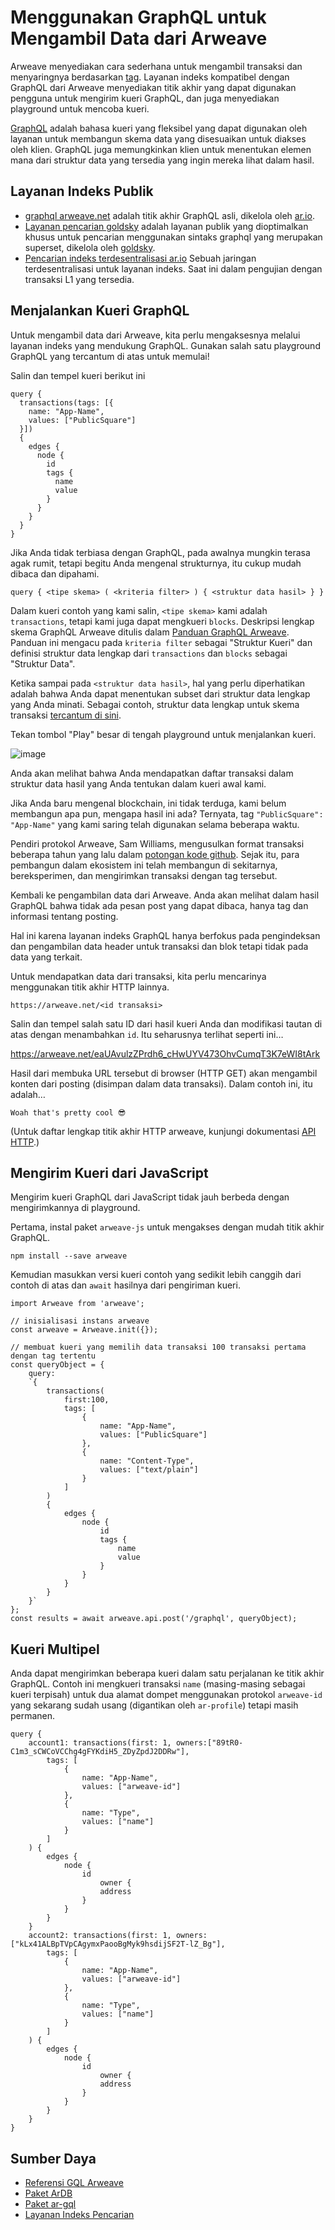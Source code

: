 # Menggunakan GraphQL untuk Mengambil Data dari Arweave
Arweave menyediakan cara sederhana untuk mengambil transaksi dan menyaringnya berdasarkan [tag](../concepts/tags.md). Layanan indeks kompatibel dengan GraphQL dari Arweave menyediakan titik akhir yang dapat digunakan pengguna untuk mengirim kueri GraphQL, dan juga menyediakan playground untuk mencoba kueri.

[GraphQL](https://graphql.org) adalah bahasa kueri yang fleksibel yang dapat digunakan oleh layanan untuk membangun skema data yang disesuaikan untuk diakses oleh klien. GraphQL juga memungkinkan klien untuk menentukan elemen mana dari struktur data yang tersedia yang ingin mereka lihat dalam hasil.

## Layanan Indeks Publik

- [graphql arweave.net](https://arweave.net/graphql) adalah titik akhir GraphQL asli, dikelola oleh [ar.io](https://ar.io).
- [Layanan pencarian goldsky](https://arweave-search.goldsky.com/graphql) adalah layanan publik yang dioptimalkan khusus untuk pencarian menggunakan sintaks graphql yang merupakan superset, dikelola oleh [goldsky](https://goldsky.com).
- [Pencarian indeks terdesentralisasi ar.io](https://ar-io.dev/graphql) Sebuah jaringan terdesentralisasi untuk layanan indeks. Saat ini dalam pengujian dengan transaksi L1 yang tersedia.

## Menjalankan Kueri GraphQL
Untuk mengambil data dari Arweave, kita perlu mengaksesnya melalui layanan indeks yang mendukung GraphQL. Gunakan salah satu playground GraphQL yang tercantum di atas untuk memulai!

Salin dan tempel kueri berikut ini
```graphql:no-line-numbers
query {
  transactions(tags: [{
    name: "App-Name",
    values: ["PublicSquare"]
  }]) 
  {
    edges {
      node {
        id
        tags {
          name
          value
        }
      }
    }
  }
}
```

Jika Anda tidak terbiasa dengan GraphQL, pada awalnya mungkin terasa agak rumit, tetapi begitu Anda mengenal strukturnya, itu cukup mudah dibaca dan dipahami.

```text:no-line-numbers
query { <tipe skema> ( <kriteria filter> ) { <struktur data hasil> } }
```
Dalam kueri contoh yang kami salin, `<tipe skema>` kami adalah `transactions`, tetapi kami juga dapat mengkueri `blocks`. Deskripsi lengkap skema GraphQL Arweave ditulis dalam [Panduan GraphQL Arweave](https://gql-guide.arweave.dev). Panduan ini mengacu pada `kriteria filter` sebagai "Struktur Kueri" dan definisi struktur data lengkap dari `transactions` dan `blocks` sebagai "Struktur Data".

Ketika sampai pada `<struktur data hasil>`, hal yang perlu diperhatikan adalah bahwa Anda dapat menentukan subset dari struktur data lengkap yang Anda minati. Sebagai contoh, struktur data lengkap untuk skema transaksi [tercantum di sini](https://gql-guide.arweave.dev/#full-data).

Tekan tombol "Play" besar di tengah playground untuk menjalankan kueri.

![image](https://arweave.net/rYfVvFVKLFmmtXmf8KeTvsG8avUXMQ4qOBBTZRHqVU0)

Anda akan melihat bahwa Anda mendapatkan daftar transaksi dalam struktur data hasil yang Anda tentukan dalam kueri awal kami.

Jika Anda baru mengenal blockchain, ini tidak terduga, kami belum membangun apa pun, mengapa hasil ini ada? Ternyata, tag `"PublicSquare": "App-Name"` yang kami saring telah digunakan selama beberapa waktu.

Pendiri protokol Arweave, Sam Williams, mengusulkan format transaksi beberapa tahun yang lalu dalam [potongan kode github](https://gist.github.com/samcamwilliams/811537f0a52b39057af1def9e61756b2). Sejak itu, para pembangun dalam ekosistem ini telah membangun di sekitarnya, bereksperimen, dan mengirimkan transaksi dengan tag tersebut.

Kembali ke pengambilan data dari Arweave. Anda akan melihat dalam hasil GraphQL bahwa tidak ada pesan post yang dapat dibaca, hanya tag dan informasi tentang posting.

Hal ini karena layanan indeks GraphQL hanya berfokus pada pengindeksan dan pengambilan data header untuk transaksi dan blok tetapi tidak pada data yang terkait.

Untuk mendapatkan data dari transaksi, kita perlu mencarinya menggunakan titik akhir HTTP lainnya.
```text:no-line-numbers
https://arweave.net/<id transaksi>
```

Salin dan tempel salah satu ID dari hasil kueri Anda dan modifikasi tautan di atas dengan menambahkan `id`. Itu seharusnya terlihat seperti ini…

https://arweave.net/eaUAvulzZPrdh6_cHwUYV473OhvCumqT3K7eWI8tArk

Hasil dari membuka URL tersebut di browser (HTTP GET) akan mengambil konten dari posting (disimpan dalam data transaksi). Dalam contoh ini, itu adalah…
```text:no-line-numbers
Woah that's pretty cool 😎
```
(Untuk daftar lengkap titik akhir HTTP arweave, kunjungi dokumentasi [API HTTP](https://docs.arweave.org/developers/server/http-api).)

## Mengirim Kueri dari JavaScript
Mengirim kueri GraphQL dari JavaScript tidak jauh berbeda dengan mengirimkannya di playground.

Pertama, instal paket `arweave-js` untuk mengakses dengan mudah titik akhir GraphQL.
```console:no-line-numbers
npm install --save arweave
```

Kemudian masukkan versi kueri contoh yang sedikit lebih canggih dari contoh di atas dan `await` hasilnya dari pengiriman kueri.

```js:no-line-numbers
import Arweave from 'arweave';

// inisialisasi instans arweave
const arweave = Arweave.init({});

// membuat kueri yang memilih data transaksi 100 transaksi pertama dengan tag tertentu
const queryObject = {
	query:
	`{
		transactions(
			first:100,
			tags: [
				{
					name: "App-Name",
					values: ["PublicSquare"]
				},
				{
					name: "Content-Type",
					values: ["text/plain"]
				}
			]
		) 
		{
			edges {
				node {
					id
					tags {
						name
						value
					}
				}
			}
		}
	}`
};
const results = await arweave.api.post('/graphql', queryObject);
```

## Kueri Multipel
Anda dapat mengirimkan beberapa kueri dalam satu perjalanan ke titik akhir GraphQL. Contoh ini mengkueri transaksi `name` (masing-masing sebagai kueri terpisah) untuk dua alamat dompet menggunakan protokol `arweave-id` yang sekarang sudah usang (digantikan oleh `ar-profile`) tetapi masih permanen.
```graphql:no-line-numbers
query {
	account1: transactions(first: 1, owners:["89tR0-C1m3_sCWCoVCChg4gFYKdiH5_ZDyZpdJ2DDRw"],
		tags: [
			{
				name: "App-Name",
				values: ["arweave-id"]
			},
			{
				name: "Type",
				values: ["name"]
			}
		]
	) {
		edges {
			node {
				id
					owner {
					address
				}
			}
		}
	}
	account2: transactions(first: 1, owners:["kLx41ALBpTVpCAgymxPaooBgMyk9hsdijSF2T-lZ_Bg"],
		tags: [
			{
				name: "App-Name",
				values: ["arweave-id"]
			},
			{
				name: "Type",
				values: ["name"]
			}
		]
	) {
		edges {
			node {
				id
					owner {
					address
				}
			}
		}
	}
}
```


## Sumber Daya
* [Referensi GQL Arweave](../../references/gql.md)
* [Paket ArDB](./ardb.md)
* [Paket ar-gql](./ar-gql.md)
* [Layanan Indeks Pencarian](./search-indexing-service.md)

